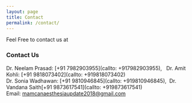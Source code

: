 ```yaml
---
layout: page
title: Contact
permalink: /contact/
---
```


Feel Free to contact us at
### Contact Us

Dr. Neelam Prasad: [+91 7982903955](callto: +917982903955), &nbsp; Dr. Amit Kohli: [+91 9818073402](callto: +919818073402)<br/> Dr. Sonia Wadhawan: [+91 9810946845](callto: +919810946845), &nbsp;Dr. Vandana Saith[+91 9873617541](callto: +919873617541)<br/>
Email: [mamcanaesthesiaupdate2018@gmail.com](mailto:mamcaneasthesiaupdate2018@gmail.com)
